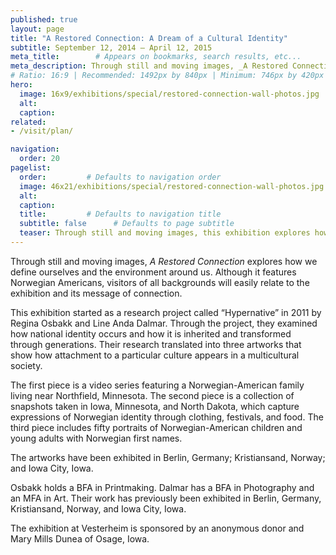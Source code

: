 ```yaml
---
published: true
layout: page
title: "A Restored Connection: A Dream of a Cultural Identity"
subtitle: September 12, 2014 – April 12, 2015
meta_title:        # Appears on bookmarks, search results, etc...
meta_description: Through still and moving images, _A Restored Connection_ explores how we define ourselves and the environment around us.
# Ratio: 16:9 | Recommended: 1492px by 840px | Minimum: 746px by 420px
hero:
  image: 16x9/exhibitions/special/restored-connection-wall-photos.jpg
  alt:
  caption:
related:
- /visit/plan/

navigation:
  order: 20
pagelist:
  order:         # Defaults to navigation order
  image: 46x21/exhibitions/special/restored-connection-wall-photos.jpg
  alt:
  caption: 
  title:         # Defaults to navigation title
  subtitle: false      # Defaults to page subtitle
  teaser: Through still and moving images, this exhibition explores how we define ourselves and the environment around us. Although it features Norwegian Americans, visitors of all backgrounds will relate to its message of connection. On view through April 12, 2015.
---
```

Through still and moving images, _A Restored Connection_ explores how we define ourselves and the environment around us. Although it features Norwegian Americans, visitors of all backgrounds will easily relate to the exhibition and its message of connection.

This exhibition started as a research project called “Hypernative” in 2011 by Regina Osbakk and Line Anda Dalmar. Through the project, they examined how national identity occurs and how it is inherited and transformed through generations. Their research translated into three artworks that show how attachment to a particular culture appears in a multicultural society.

The first piece is a video series featuring a Norwegian-American family living near Northfield, Minnesota. The second piece is a collection of snapshots taken in Iowa, Minnesota, and North Dakota, which capture expressions of Norwegian identity through clothing, festivals, and food. The third piece includes fifty portraits of Norwegian-American children and young adults with Norwegian first names.

The artworks have been exhibited in Berlin, Germany; Kristiansand, Norway; and Iowa City, Iowa.

Osbakk holds a BFA in Printmaking. Dalmar has a BFA in Photography and an MFA in Art. Their work has previously been exhibited in Berlin, Germany, Kristiansand, Norway, and Iowa City, Iowa.

The exhibition at Vesterheim is sponsored by an anonymous donor and Mary Mills Dunea of Osage, Iowa.